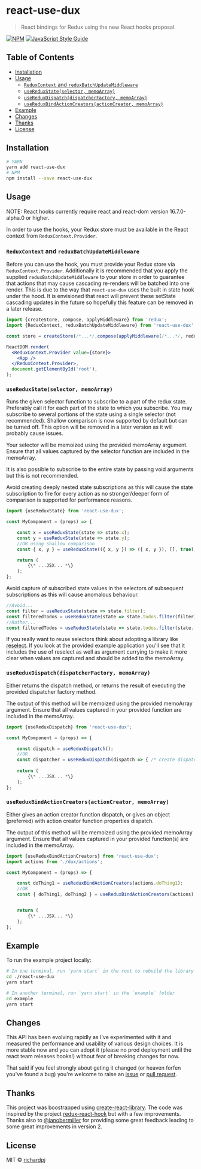 # react-use-dux

> React bindings for Redux using the new React hooks proposal.

[![NPM](https://img.shields.io/npm/v/react-use-dux.svg)](https://www.npmjs.com/package/react-use-dux) [![JavaScript Style Guide](https://img.shields.io/badge/code_style-standard-brightgreen.svg)](https://standardjs.com)

## Table of Contents

* [Installation](#installation)
* [Usage](#usage)
  * [`ReduxContext` and `reduxBatchUpdateMiddleware`](#reduxcontext-and-reduxbatchupdatemiddleware)
  * [`useReduxState(selector, memoArray)`](#usereduxstateselector-memoarray)
  * [`useReduxDispatch(dispatcherFactory, memoArray)`](#usereduxdispatchdispatcherfactory-memoarray)
  * [`useReduxBindActionCreators(actionCreator, memoArray)`](#usereduxbindactioncreatorsactioncreator-memoarray)
* [Example](#example)
* [Changes](#changes)
* [Thanks](#thanks)
* [License](#license)

## Installation

```bash
# YARN
yarn add react-use-dux
# NPM
npm install --save react-use-dux
```
## Usage

NOTE: React hooks currently require react and react-dom version 16.7.0-alpha.0 or higher.

In order to use the hooks, your Redux store must be available in the React context from `ReduxContext.Provider`.

### `ReduxContext` and `reduxBatchUpdateMiddleware`

Before you can use the hook, you must provide your Redux store via `ReduxContext.Provider`. Additionally it is recommended that you apply the supplied `reduxBatchUpdateMiddleware` to your store in order to guarantee that actions that may cause cascading re-renders will be batched into one render. This is due to the way that `react-use-dux` uses the built in state hook under the hood. It is envisioned that react will prevent these setState cascading updates in the future so hopefully this feature can be removed in a later release.

```jsx
import {createStore, compose, applyMiddleware} from 'redux';
import {ReduxContext, reduxBatchUpdateMiddleware} from 'react-use-dux';

const store = createStore(/*...*/,compose(applyMiddleware(/*...*/, reduxBatchUpdateMiddleware)));

ReactDOM.render(
  <ReduxContext.Provider value={store}>
    <App />
  </ReduxContext.Provider>,
  document.getElementById('root'),
);
```

### `useReduxState(selector, memoArray)`

Runs the given selector function to subscribe to a part of the redux state. Preferably call it for each part of the state to which you subscribe. You may subscribe to several portions of the state using a single selector (not recommended). Shallow comparison is now supported by default but can be turned off. This option will be removed in a later version as it will probably cause issues.

Your selector will be memoized using the provided memoArray argument. Ensure that all values captured by the selector function are included in the memoArray.

It is also possible to subscribe to the entire state by passing void arguments but this is not recommended.

Avoid creating deeply nested state subscriptions as this will cause the state subscription to fire for every action as no stronger/deeper form of comparison is supported for performance reasons.
```js
import {useReduxState} from 'react-use-dux';

const MyComponent = (props) => {

    const x = useReduxState(state => state.x);
    const y = useReduxState(state => state.y);
    //OR using shallow comparison
    const { x, y } = useReduxState(({ x, y }) => ({ x, y }), [], true);

    return (
        {\* ...JSX... *\}
    );
};
``` 
Avoid capture of subscribed state values in the selectors of subsequent subscriptions as this will cause anomalous behaviour.
```js
//Avoid...
const filter = useReduxState(state => state.filter);
const filteredTodos = useReduxState(state => state.todos.filter(filter), [filter]); //fail sauce.
//Rather...
const filteredTodos = useReduxState(state => state.todos.filter(state.filter));
```
If you really want to reuse selectors think about adopting a library like [reselect](https://github.com/reduxjs/reselect). If you look at the provided example application you'll see that it includes the use of reselect as well as argument currying to make it more clear when values are captured and should be added to the memoArray.

### `useReduxDispatch(dispatcherFactory, memoArray)`

Either returns the dispatch method, or returns the result of executing the provided dispatcher factory method.

The output of this method will be memoized using the provided memoArray argument. Ensure that all values captured in your provided function are included in the memoArray.
```js
import {useReduxDispatch} from 'react-use-dux';

const MyComponent = (props) => {

    const dispatch = useReduxDispatch();
    //OR
    const dispatcher = useReduxDispatch(dispatch => { /* create dispatcher */ });
    
    return (
        {\* ...JSX... *\}
    );
};
```
### `useReduxBindActionCreators(actionCreator, memoArray)`

Either gives an action creator function dispatch, or gives an object (preferred) with action creator function properties dispatch.

The output of this method will be memoized using the provided memoArray argument. Ensure that all values captured in your provided function(s) are included in the memoArray.
```js
import {useReduxBindActionCreators} from 'react-use-dux';
import actions from './dux/actions';

const MyComponent = (props) => {

    const doThing1 = useReduxBindActionCreators(actions.doThing1);
    //OR
    const { doThing1, doThing2 } = useReduxBindActionCreators(actions);


    return (
        {\* ...JSX... *\}
    );
};
```
## Example

To run the example project locally:

```bash
# In one terminal, run `yarn start` in the root to rebuild the library itself
cd ./react-use-dux
yarn start

# In another terminal, run `yarn start` in the `example` folder
cd example
yarn start
```
## Changes

This API has been evolving rapidly as I've experimented with it and measured the performance and usability of various design choices. It is more stable now and you can adopt it (please no prod deployment until the react team releases hooks!) without fear of breaking changes for now.

That said if you feel strongly about geting it changed (or heaven forfen you've found a bug) you're welcome to raise an [issue](https://github.com/richardpj/react-use-dux/issues) or [pull request](https://github.com/richardpj/react-use-dux/pulls).

## Thanks

This project was boostrapped using [create-react-library](https://github.com/transitive-bullshit/create-react-library). The code was inspired by the project [redux-react-hook](https://github.com/facebookincubator/redux-react-hook) but with a few improvements. Thanks also to [@ianobermiller](https://github.com/ianobermiller) for providing some great feedback leading to some great improvements in version 2.

## License

MIT © [richardpj](https://github.com/richardpj)
